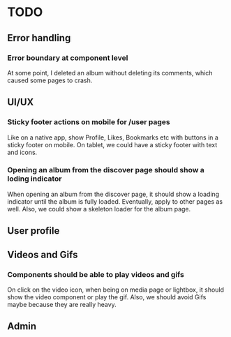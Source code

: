# TODO

## Error handling

### Error boundary at component level

At some point, I deleted an album without deleting its comments, which caused some pages to crash.

## UI/UX

### Sticky footer actions on mobile for /user pages

Like on a native app, show Profile, Likes, Bookmarks etc with buttons in a sticky footer on mobile.
On tablet, we could have a sticky footer with text and icons.

### Opening an album from the discover page should show a loding indicator

When opening an album from the discover page, it should show a loading indicator until the album is fully loaded. Eventually, apply to other pages as well. Also, we could show a skeleton loader for the album page.

## User profile

## Videos and Gifs

### Components should be able to play videos and gifs

On click on the video icon, when being on media page or lightbox, it should show the video component or play the gif. Also, we should avoid Gifs maybe because they are really heavy.

## Admin
